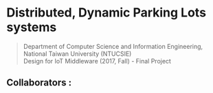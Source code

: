 # Distributed, Dynamic Parking Lots systems
> Department of Computer Science and Information Engineering, National Taiwan University (NTUCSIE) \
> Design for IoT Middleware (2017, Fall) - Final Project


## Collaborators :

